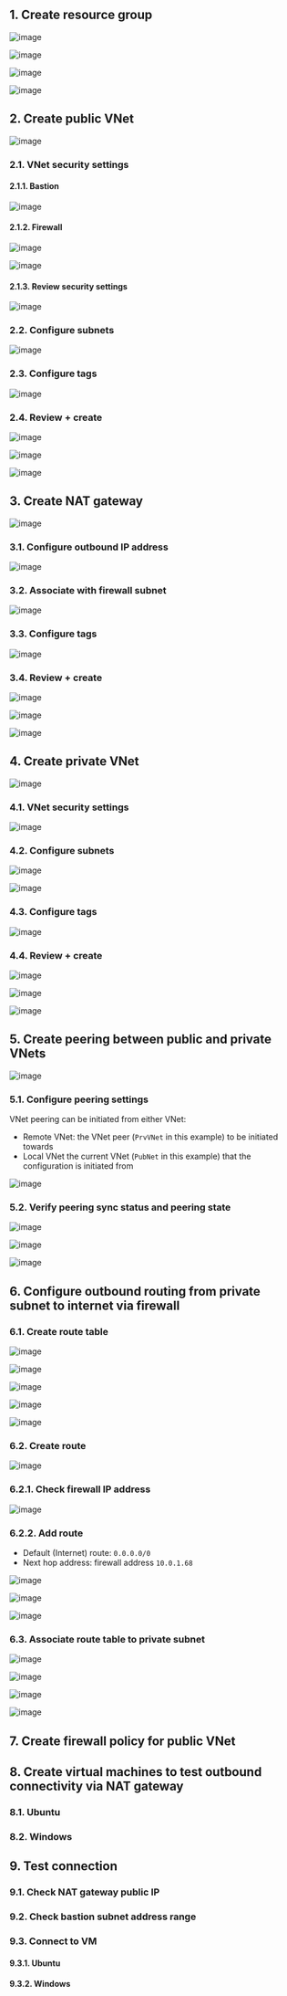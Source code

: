## 1. Create resource group

![image](https://github.com/user-attachments/assets/457723db-0e30-4245-b4ba-b6edc51af062)

![image](https://github.com/user-attachments/assets/07faad5f-c0fc-4beb-8d4b-207692a9fd53)

![image](https://github.com/user-attachments/assets/5a2af5ce-34e2-452b-bd1a-283dd1e8de7d)

![image](https://github.com/user-attachments/assets/e92c4ff1-ad68-46a9-b245-6364e2708bc6)

## 2. Create public VNet

![image](https://github.com/user-attachments/assets/7249c7d8-7e46-4994-bfe7-69fcdeb3320f)

### 2.1. VNet security settings

#### 2.1.1. Bastion

![image](https://github.com/user-attachments/assets/484542bd-f0f4-46b2-9736-1a32b0a60e02)

#### 2.1.2. Firewall

![image](https://github.com/user-attachments/assets/4f087b34-f97b-4216-80fc-414d16465ad1)

![image](https://github.com/user-attachments/assets/8e786a0a-0322-4170-aad0-c93a099e18f7)

#### 2.1.3. Review security settings

![image](https://github.com/user-attachments/assets/feb94da4-383f-4312-bee1-40d77af8ce65)

### 2.2. Configure subnets

![image](https://github.com/user-attachments/assets/beba1ddf-bf72-4428-8aa1-3f3356f2a245)

### 2.3. Configure tags

![image](https://github.com/user-attachments/assets/7f84d5e7-a912-43ca-bd2b-c715b87341a8)

### 2.4. Review + create

![image](https://github.com/user-attachments/assets/9a1cfd1c-a7c6-4ae4-b36f-2c5e922de74a)

![image](https://github.com/user-attachments/assets/b1ccdf6c-fa80-45a0-ab9d-58362cf23d4c)

![image](https://github.com/user-attachments/assets/6c61268f-fbe4-4099-85c2-0acb63e98902)

## 3. Create NAT gateway

![image](https://github.com/user-attachments/assets/5a2d4e72-3fa9-4965-a7b4-ea88d5913b2f)

### 3.1. Configure outbound IP address

![image](https://github.com/user-attachments/assets/c7cbc3b0-4ceb-4ef6-a4e0-99421fcdc9cc)

### 3.2. Associate with firewall subnet

![image](https://github.com/user-attachments/assets/7836f761-a003-459e-b345-76ce477e7079)

### 3.3. Configure tags

![image](https://github.com/user-attachments/assets/bbf26023-12df-4b5a-a48b-a41522d542f8)

### 3.4. Review + create

![image](https://github.com/user-attachments/assets/66be3f70-6fa0-4a78-aed0-893a6dd32a38)

![image](https://github.com/user-attachments/assets/57bf7c87-df35-4d9d-b4bb-a3b16a04340f)

![image](https://github.com/user-attachments/assets/2b5a386a-6042-4d47-b714-e9771e66d661)

## 4. Create private VNet

![image](https://github.com/user-attachments/assets/e5ceb9eb-0c31-4261-a370-40549a84417c)

### 4.1. VNet security settings

![image](https://github.com/user-attachments/assets/4c770891-9d12-43a0-80b2-ede2bbac4e5f)

### 4.2. Configure subnets

![image](https://github.com/user-attachments/assets/7289ca1d-88be-4424-9181-efe2c7d2ad99)

![image](https://github.com/user-attachments/assets/fc84d822-49ef-4383-bb33-88685caffe09)

### 4.3. Configure tags

![image](https://github.com/user-attachments/assets/7d027da9-001b-45b2-bd88-5b4a677f6413)

### 4.4. Review + create

![image](https://github.com/user-attachments/assets/c1632597-e730-4cc1-992e-3d685f43f159)

![image](https://github.com/user-attachments/assets/4c9c0209-6e55-4f3e-aa69-0b764c5cc28a)

![image](https://github.com/user-attachments/assets/bc76e4a0-4e84-41f4-860e-6a8b791d82bd)

## 5. Create peering between public and private VNets

![image](https://github.com/user-attachments/assets/a2163ed3-8b89-4803-8834-5891c636af4d)

### 5.1. Configure peering settings

VNet peering can be initiated from either VNet:
- Remote VNet: the VNet peer (`PrvVNet` in this example) to be initiated towards
- Local VNet the current VNet (`PubNet` in this example) that the configuration is initiated from

![image](https://github.com/user-attachments/assets/066fd3f9-8c72-4efd-b2d7-936d2bb05842)

### 5.2. Verify peering sync status and peering state

![image](https://github.com/user-attachments/assets/29ad91eb-eb9b-4175-8cc4-567e63632c67)

![image](https://github.com/user-attachments/assets/d3594a3e-16d5-49ff-97cc-5e7314f31109)

![image](https://github.com/user-attachments/assets/3924512f-2b3d-4169-9823-620ec8f7d3ed)

## 6. Configure outbound routing from private subnet to internet via firewall

### 6.1. Create route table

![image](https://github.com/user-attachments/assets/6bd3dca9-5f86-4c5c-9e57-43014ec65545)

![image](https://github.com/user-attachments/assets/1a178ce5-6331-497c-9d60-07a8ea7cd30b)

![image](https://github.com/user-attachments/assets/8cdecfc9-f8c1-4555-a2cd-4025310141a7)

![image](https://github.com/user-attachments/assets/f9898916-77b4-4c8a-8967-bc2d0388e144)

![image](https://github.com/user-attachments/assets/d6b337e7-96b6-4df9-b967-24c287e94876)

### 6.2. Create route

![image](https://github.com/user-attachments/assets/f57d288b-6b35-429d-a1a1-b2117546510b)

### 6.2.1. Check firewall IP address

![image](https://github.com/user-attachments/assets/db68cbbc-5eb1-49e8-aee7-ccf9e6119cb9)

### 6.2.2. Add route

- Default (Internet) route: `0.0.0.0/0`
- Next hop address: firewall address `10.0.1.68`

![image](https://github.com/user-attachments/assets/030fcd55-eb7f-4084-b604-391621b2d134)

![image](https://github.com/user-attachments/assets/f1f446cd-f34f-42ee-8866-1039414bfe09)

![image](https://github.com/user-attachments/assets/e7254ee0-046b-4033-8724-9b0ec0be4dc4)

### 6.3. Associate route table to private subnet

![image](https://github.com/user-attachments/assets/756dd279-f5fc-449d-af7e-a662a6d8d517)

![image](https://github.com/user-attachments/assets/16a40f72-14f7-45ba-9d41-fceb48746849)

![image](https://github.com/user-attachments/assets/9f974841-174b-455a-ad6e-c7d6ecef65f8)

![image](https://github.com/user-attachments/assets/bcb82a9e-3986-4e8d-9012-2805eae4f01d)

## 7. Create firewall policy for public VNet



## 8. Create virtual machines to test outbound connectivity via NAT gateway



### 8.1. Ubuntu



### 8.2. Windows



## 9. Test connection



### 9.1. Check NAT gateway public IP



### 9.2. Check bastion subnet address range



### 9.3. Connect to VM



#### 9.3.1. Ubuntu



#### 9.3.2. Windows





